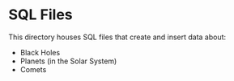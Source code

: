 # SQL Files
This directory houses SQL files that create and insert data about: 
* Black Holes 
* Planets (in the Solar System)
* Comets   